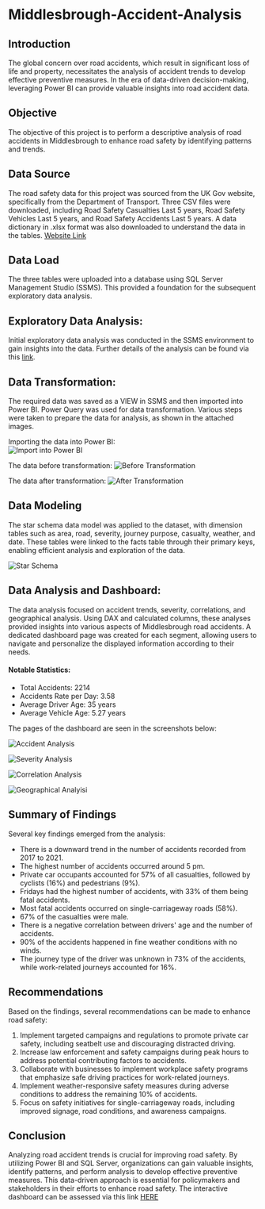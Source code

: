 # Middlesbrough-Accident-Analysis

## Introduction
The global concern over road accidents, which result in significant loss of life and property, necessitates the analysis of accident trends to develop effective preventive measures. In the era of data-driven decision-making, leveraging Power BI can provide valuable insights into road accident data.

## Objective
The objective of this project is to perform a descriptive analysis of road accidents in Middlesbrough to enhance road safety by identifying patterns and trends.

## Data Source
The road safety data for this project was sourced from the UK Gov website, specifically from the Department of Transport. Three CSV files were downloaded, including Road Safety Casualties Last 5 years, Road Safety Vehicles Last 5 years, and Road Safety Accidents Last 5 years. A data dictionary in .xlsx format was also downloaded to understand the data in the tables. [Website Link](https://www.data.gov.uk/dataset/cb7ae6f0-4be6-4935-9277-47e5ce24a11f/road-safety-data)
## Data Load
The three tables were uploaded into a database using SQL Server Management Studio (SSMS). This provided a foundation for the subsequent exploratory data analysis.

## Exploratory Data Analysis:
Initial exploratory data analysis was conducted in the SSMS environment to gain insights into the data. Further details of the analysis can be found via this [link](https://github.com/sa-diq/UK-Accident-Analysis/tree/main).
## Data Transformation:
The required data was saved as a VIEW in SSMS and then imported into Power BI. Power Query was used for data transformation. Various steps were taken to prepare the data for analysis, as shown in the attached images.

Importing the data into Power BI:<br>
![Import into Power BI](PowerBI_Screenshots/Data_import.png)

The data before transformation:
![Before Transformation](PowerBI_Screenshots/before_transformation.png)

The data after transformation:
![After Transformation](PowerBI_Screenshots/after_transformation.png)

## Data Modeling
The star schema data model was applied to the dataset, with dimension tables such as area, road, severity, journey purpose, casualty, weather, and date. These tables were linked to the facts table through their primary keys, enabling efficient analysis and exploration of the data.

![Star Schema](PowerBI_Screenshots/schema.png)

## Data Analysis and Dashboard:
The data analysis focused on accident trends, severity, correlations, and geographical analysis. Using DAX and calculated columns, these analyses provided insights into various aspects of Middlesbrough road accidents. A dedicated dashboard page was created for each segment, allowing users to navigate and personalize the displayed information according to their needs.
#### Notable Statistics:
* Total Accidents: 2214
* Accidents Rate per Day: 3.58
* Average Driver Age: 35 years
* Average Vehicle Age: 5.27 years

The pages of the dashboard are seen in the screenshots below:

![Accident Analysis](PowerBI_Screenshots/accident_analysis.png)

![Severity Analysis](PowerBI_Screenshots/severity_analysis.png)

![Correlation Analysis](PowerBI_Screenshots/correlation_analysis.png)

![Geographical Analyisi](PowerBI_Screenshots/geographical_analysis.png)

## Summary of Findings
Several key findings emerged from the analysis:
- There is a downward trend in the number of accidents recorded from 2017 to 2021.
- The highest number of accidents occurred around 5 pm.
- Private car occupants accounted for 57% of all casualties, followed by cyclists (16%) and pedestrians (9%).
- Fridays had the highest number of accidents, with 33% of them being fatal accidents.
- Most fatal accidents occurred on single-carriageway roads (58%).
- 67% of the casualties were male.
- There is a negative correlation between drivers' age and the number of accidents.
- 90% of the accidents happened in fine weather conditions with no winds.
- The journey type of the driver was unknown in 73% of the accidents, while work-related journeys accounted for 16%.

## Recommendations
Based on the findings, several recommendations can be made to enhance road safety:
1. Implement targeted campaigns and regulations to promote private car safety, including seatbelt use and discouraging distracted driving.
2. Increase law enforcement and safety campaigns during peak hours to address potential contributing factors to accidents.
3. Collaborate with businesses to implement workplace safety programs that emphasize safe driving practices for work-related journeys.
4. Implement weather-responsive safety measures during adverse conditions to address the remaining 10% of accidents.
5. Focus on safety initiatives for single-carriageway roads, including improved signage, road conditions, and awareness campaigns.

## Conclusion
Analyzing road accident trends is crucial for improving road safety. By utilizing Power BI and SQL Server, organizations can gain valuable insights, identify patterns, and perform analysis to develop effective preventive measures. This data-driven approach is essential for policymakers and stakeholders in their efforts to enhance road safety.
The interactive dashboard can be assessed via this link [HERE](https://app.powerbi.com/view?r=eyJrIjoiNWY0NGFmNjAtOWQzOC00ODIwLTk1YzEtZGUxMWUxOGQ3ZjExIiwidCI6IjVmZjhkZDRiLTBiZDMtNGRjYS1hNjc2LTgzNmQwN2I0MWNhMSIsImMiOjh9&pageName=ReportSection)

